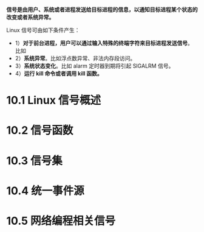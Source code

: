**信号是由用户、系统或者进程发送给目标进程的信息，以通知目标进程某个状态的改变或者系统异常。**

Linux 信号可由如下条件产生：

* 1）**对于前台进程，用户可以通过输入特殊的终端字符来目标进程发送信号**。比如
* 2）**系统异常**。比如浮点数异常、非法内存段访问。
* 3）**系统状态变化**。比如 alarm 定时器到期将引起 SIGALRM 信号。
* 4）**运行 kill 命令或者调用 kill 函数。**

# 10.1 Linux 信号概述



# 10.2 信号函数



# 10.3 信号集



# 10.4 统一事件源



# 10.5 网络编程相关信号

